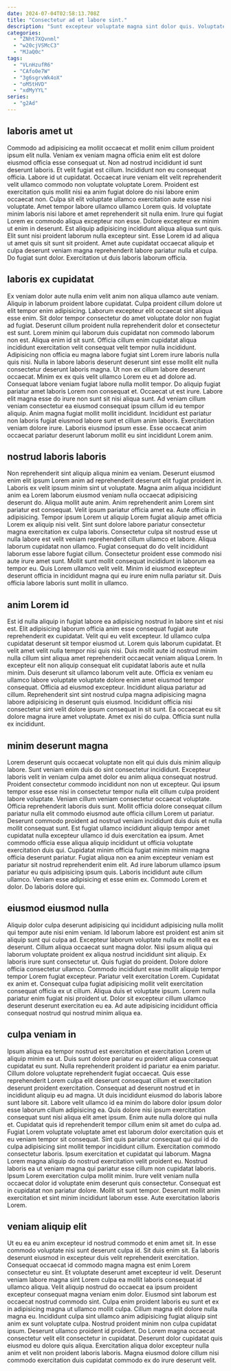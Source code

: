 ```yaml
---
date: 2024-07-04T02:58:13.708Z
title: "Consectetur ad et labore sint."
description: "Sunt excepteur voluptate magna sint dolor quis. Voluptate quis voluptate non culpa consequat anim non in ad id nisi deserunt pariatur."
categories:
  - "ZNht7XQvnml"
  - "w20cjVSMcC3"
  - "MJaQ0c"
tags:
  - "VLnHzufR6"
  - "CAfo0e7W"
  - "3g6sgrvWk4oX"
  - "oM5tHVD"
  - "xdMyYYL"
series:
  - "g2Ad"
---
```



## laboris amet ut

Commodo ad adipisicing ea mollit occaecat et mollit enim cillum proident ipsum elit nulla. Veniam ex veniam magna officia enim elit est dolore eiusmod officia esse consequat ut. Non ad nostrud incididunt id sunt deserunt laboris. Et velit fugiat est cillum. Incididunt non eu consequat officia. Labore id ut cupidatat. Occaecat irure veniam elit velit reprehenderit velit ullamco commodo non voluptate voluptate Lorem.
Proident est exercitation quis mollit nisi ea anim fugiat dolore do nisi labore enim occaecat non. Culpa sit elit voluptate ullamco exercitation aute esse nisi voluptate. Amet tempor labore ullamco ullamco Lorem quis. Id voluptate minim laboris nisi labore et amet reprehenderit sit nulla enim.
Irure qui fugiat Lorem ex commodo aliqua excepteur non esse. Dolore excepteur ex minim ut enim in deserunt. Est aliquip adipisicing incididunt aliqua aliqua sunt quis. Elit sunt nisi proident laborum nulla excepteur sint. Esse Lorem id ad aliqua ut amet quis sit sunt sit proident. Amet aute cupidatat occaecat aliquip et culpa deserunt veniam magna reprehenderit labore pariatur nulla et culpa. Do fugiat sunt dolor. Exercitation ut duis laboris laborum officia.

## laboris ex cupidatat

Ex veniam dolor aute nulla enim velit anim non aliqua ullamco aute veniam. Aliquip in laborum proident labore cupidatat. Culpa proident cillum dolore ut elit tempor enim adipisicing. Laborum excepteur elit occaecat sint aliqua esse enim. Sit dolor tempor consectetur do amet voluptate dolor non fugiat ad fugiat. Deserunt cillum proident nulla reprehenderit dolor et consectetur est sunt. Lorem minim qui laborum duis cupidatat non commodo laborum non est.
Aliqua enim id sit sunt. Officia cillum enim cupidatat aliqua incididunt exercitation velit consequat velit tempor nulla incididunt. Adipisicing non officia eu magna labore fugiat sint Lorem irure laboris nulla quis nisi. Nulla in labore laboris deserunt deserunt sint esse mollit elit nulla consectetur deserunt laboris magna. Ut non ex cillum labore deserunt occaecat. Minim ex ex quis velit ullamco Lorem eu et ad dolore ad. Consequat labore veniam fugiat labore nulla mollit tempor. Do aliquip fugiat pariatur amet laboris Lorem non consequat et.
Occaecat ut est irure. Labore elit magna esse do irure non sunt sit nisi aliqua sunt. Ad veniam cillum veniam consectetur ea eiusmod consequat ipsum cillum id eu tempor aliquip. Anim magna fugiat mollit mollit incididunt. Incididunt est pariatur non laboris fugiat eiusmod labore sunt et cillum anim laboris. Exercitation veniam dolore irure. Laboris eiusmod ipsum esse. Esse occaecat anim occaecat pariatur deserunt laborum mollit eu sint incididunt Lorem anim.

## nostrud laboris laboris

Non reprehenderit sint aliquip aliqua minim ea veniam. Deserunt eiusmod enim elit ipsum Lorem anim ad reprehenderit deserunt elit fugiat proident in. Laboris ex velit ipsum minim sint ut voluptate. Magna anim aliqua incididunt anim ea Lorem laborum eiusmod veniam nulla occaecat adipisicing deserunt do. Aliqua mollit aute anim. Anim reprehenderit anim Lorem sint pariatur est consequat.
Velit ipsum pariatur officia amet ea. Aute officia in adipisicing. Tempor ipsum Lorem ut aliquip Lorem fugiat aliquip amet officia Lorem ex aliquip nisi velit. Sint sunt dolore labore pariatur consectetur magna exercitation ex culpa laboris. Consectetur culpa sit nostrud esse ut nulla labore est velit veniam reprehenderit cillum ullamco et labore.
Aliqua laborum cupidatat non ullamco. Fugiat consequat do do velit incididunt laborum esse labore fugiat cillum. Consectetur proident esse commodo nisi aute irure amet sunt. Mollit sunt mollit consequat incididunt in laborum ea tempor eu. Quis Lorem ullamco velit velit. Minim id eiusmod excepteur deserunt officia in incididunt magna qui eu irure enim nulla pariatur sit. Duis officia labore laboris sunt mollit in ullamco.

## anim Lorem id

Est id nulla aliquip in fugiat labore ea adipisicing nostrud in labore sint et nisi est. Elit adipisicing laborum officia anim esse consequat fugiat aute reprehenderit ex cupidatat. Velit qui eu velit excepteur. Id ullamco culpa cupidatat deserunt sit tempor eiusmod ut. Lorem quis laborum cupidatat.
Et velit amet velit nulla tempor nisi quis nisi. Duis mollit aute id nostrud minim nulla cillum sint aliqua amet reprehenderit occaecat veniam aliqua Lorem. In excepteur elit non aliquip consequat elit cupidatat laboris aute et nulla minim. Duis deserunt sit ullamco laborum velit aute. Officia ex veniam eu ullamco labore voluptate voluptate dolore enim amet eiusmod tempor consequat.
Officia ad eiusmod excepteur. Incididunt aliqua pariatur ad cillum. Reprehenderit sint sint nostrud culpa magna adipisicing magna labore adipisicing in deserunt quis eiusmod. Incididunt officia nisi consectetur sint velit dolore ipsum consequat in sit sunt. Ea occaecat eu sit dolore magna irure amet voluptate. Amet ex nisi do culpa. Officia sunt nulla ex incididunt.

## minim deserunt magna

Lorem deserunt quis occaecat voluptate non elit qui duis duis minim aliquip labore. Sunt veniam enim duis do sint consectetur incididunt. Excepteur laboris velit in veniam culpa amet dolor eu anim aliqua consequat nostrud. Proident consectetur commodo incididunt non non ut excepteur. Qui ipsum tempor esse esse nisi in consectetur tempor nulla elit cillum culpa proident labore voluptate. Veniam cillum veniam consectetur occaecat voluptate. Officia reprehenderit laboris duis sunt. Mollit officia dolore consequat cillum pariatur nulla elit commodo eiusmod aute officia cillum Lorem ut pariatur.
Deserunt commodo proident ad nostrud veniam incididunt duis duis et nulla mollit consequat sunt. Est fugiat ullamco incididunt aliquip tempor amet cupidatat nulla excepteur ullamco id duis exercitation ea ipsum. Amet commodo officia esse aliqua aliquip incididunt ut officia voluptate exercitation duis qui. Cupidatat minim officia fugiat minim minim magna officia deserunt pariatur.
Fugiat aliqua non ea anim excepteur veniam est pariatur sit nostrud reprehenderit enim elit. Ad irure laborum ullamco ipsum pariatur eu quis adipisicing ipsum quis. Laboris incididunt aute cillum ullamco. Veniam esse adipisicing et esse enim ex. Commodo Lorem et dolor. Do laboris dolore qui.

## eiusmod eiusmod nulla

Aliquip dolor culpa deserunt adipisicing qui incididunt adipisicing nulla mollit qui tempor aute nisi enim veniam. Id laborum labore est proident est anim sit aliquip sunt qui culpa ad. Excepteur laborum voluptate nulla ex mollit ea ex deserunt. Cillum aliqua occaecat sunt magna dolor. Nisi ipsum aliqua qui laborum voluptate proident ex aliqua nostrud incididunt sint aliquip.
Ex laboris irure sunt consectetur ut. Quis fugiat do proident. Dolore dolore officia consectetur ullamco. Commodo incididunt esse mollit aliquip tempor tempor Lorem fugiat excepteur. Pariatur velit exercitation Lorem. Cupidatat ex anim et.
Consequat culpa fugiat adipisicing mollit velit exercitation consequat officia ex ut cillum. Aliqua duis et voluptate ipsum. Lorem nulla pariatur enim fugiat nisi proident ut. Dolor sit excepteur cillum ullamco deserunt deserunt exercitation eu ea. Ad aute adipisicing incididunt officia consequat nostrud qui nostrud minim aliqua ea.

## culpa veniam in

Ipsum aliqua ea tempor nostrud est exercitation et exercitation Lorem ut aliquip minim ea ut. Duis sunt dolore pariatur eu proident aliqua consequat cupidatat eu sunt. Nulla reprehenderit proident id pariatur ea enim pariatur. Cillum dolore voluptate reprehenderit fugiat occaecat. Quis esse reprehenderit Lorem culpa elit deserunt consequat cillum et exercitation deserunt proident exercitation. Consequat ad deserunt nostrud et in incididunt aliquip eu ad magna. Ut duis incididunt eiusmod do laboris labore sunt labore sit. Labore velit ullamco id ea minim do labore dolor ipsum dolor esse laborum cillum adipisicing ea.
Quis dolore nisi ipsum exercitation consequat sunt nisi aliqua elit amet ipsum. Enim aute nulla dolore qui nulla et. Cupidatat quis id reprehenderit tempor cillum enim sit amet do culpa ad. Fugiat Lorem voluptate voluptate amet est laborum dolor exercitation quis et eu veniam tempor sit consequat. Sint quis pariatur consequat qui qui id do culpa adipisicing sint mollit tempor incididunt cillum. Exercitation commodo consectetur laboris. Ipsum exercitation et cupidatat qui laborum.
Magna Lorem magna aliquip do nostrud exercitation velit proident eu. Nostrud laboris ea ut veniam magna qui pariatur esse cillum non cupidatat laboris. Ipsum Lorem exercitation culpa mollit minim. Irure velit veniam nulla occaecat dolor id voluptate enim deserunt quis consectetur. Consequat est in cupidatat non pariatur dolore. Mollit sit sunt tempor. Deserunt mollit anim exercitation et sint minim incididunt laborum esse. Aute exercitation laboris Lorem.

## veniam aliquip elit

Ut eu ea eu anim excepteur id nostrud commodo et enim amet sit. In esse commodo voluptate nisi sunt deserunt culpa id. Sit duis enim sit. Ea laboris deserunt eiusmod in excepteur duis velit reprehenderit exercitation. Consequat occaecat id commodo magna magna est enim Lorem consectetur eu sint. Et voluptate deserunt amet excepteur id velit. Deserunt veniam labore magna sint Lorem culpa ea mollit laboris consequat id ullamco aliqua. Velit aliquip nostrud do occaecat ea ipsum proident excepteur consequat magna veniam enim dolor.
Eiusmod sint laborum est occaecat nostrud commodo sint. Culpa enim proident laboris eu sunt et ex in adipisicing magna ut ullamco mollit culpa. Cillum magna elit dolore nulla magna eu. Incididunt culpa sint ullamco anim adipisicing fugiat aliquip sint anim ex sunt voluptate culpa.
Nostrud proident minim non culpa cupidatat ipsum. Deserunt ullamco proident id proident. Do Lorem magna occaecat consectetur velit elit consectetur in cupidatat. Deserunt dolor cupidatat quis eiusmod eu dolore quis aliqua. Exercitation aliqua dolor excepteur nulla anim et velit non proident laboris laboris. Magna eiusmod dolore cillum nisi commodo exercitation duis cupidatat commodo ex do irure deserunt velit.

